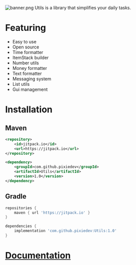 ![banner.png](banner.png)
Utils is a library that simplifies your daily tasks.

# Featuring
- Easy to use
- Open source
- Time formatter
- ItemStack builder
- Number utils
- Money formatter
- Text formatter
- Messaging system
- List utils
- Gui management
# Installation

## Maven
```xml
<repository>
    <id>jitpack.io</id>
    <url>https://jitpack.io</url>
</repository>

<dependency>
    <groupId>com.github.pixiedev</groupId>
    <artifactId>Utils</artifactId>
    <version>1.0</version>
</dependency>
```

## Gradle
```gradle
repositories {
    maven { url 'https://jitpack.io' }
}

dependencies {
    implementation 'com.github.pixiedev:Utils:1.0'
}
```
# [Documentation](https://pixiedev.gitbook.io/utils)
